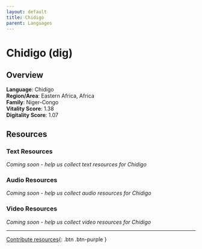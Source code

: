 ```yaml
---
layout: default
title: Chidigo
parent: Languages
---
```


# Chidigo (dig)

## Overview

**Language**: Chidigo  
**Region/Area**: Eastern Africa, Africa  
**Family**: Niger-Congo  
**Vitality Score**: 1.38  
**Digitality Score**: 1.07  

## Resources

### Text Resources
*Coming soon - help us collect text resources for Chidigo*

### Audio Resources
*Coming soon - help us collect audio resources for Chidigo*

### Video Resources
*Coming soon - help us collect video resources for Chidigo*

---

[Contribute resources](https://fairtrain.github.io/){: .btn .btn-purple }
